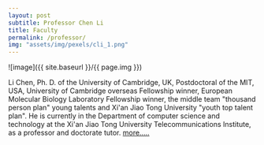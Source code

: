 ```yaml
---
layout: post
subtitle: Professor Chen Li
title: Faculty
permalink: /professor/
img: "assets/img/pexels/cli_1.png"
---
```


![image]({{ site.baseurl }}/{{ page.img }})

Li Chen, Ph. D. of the University of Cambridge, UK, Postdoctoral of the MIT, USA, University of Cambridge overseas Fellowship winner, European Molecular Biology Laboratory Fellowship winner, the middle team "thousand person plan" young talents and Xi'an Jiao Tong University "youth top talent plan". He is currently in the Department of computer science and technology at the Xi'an Jiao Tong University Telecommunications Institute, as a professor and doctorate tutor. [more.....](http://xjtu.chenli.group/portfolio/typography)
